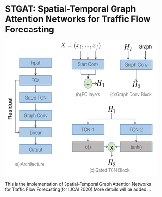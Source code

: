 # STGAT: Spatial-Temporal Graph Attention Networks for Traffic Flow Forecasting
<p align="center">
  <img width="600" height="450" src=./figure/process.jpeg>
</p>

This is the implementation of Spatial-Temporal Graph Attention Networks for Traffic Flow Forecasting(for IJCAI 2020)
More details will be added ...